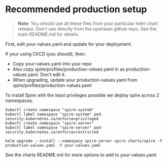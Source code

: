# Recommended production setup

> **Note**: You should use all these files from your particular helm chart release. Don't use directly from the upstream
github repo. See the main README.md for details.

First, edit your-values.yaml and update for your deployment.

If your using CI/CD (you should), then:
 * Copy your-values.yaml into your repo
 * Also copy spire/profiles/production-values.yaml in as production-values.yaml. Don't edit it.
 * When upgrading, update your production-values.yaml from spire/profiles/production-values.yaml 

To install Spire with the least privileges possible we deploy spire across 2 namespaces.

```shell
kubectl create namespace "spire-system"
kubectl label namespace "spire-system" pod-security.kubernetes.io/enforce=privileged
kubectl create namespace "spire-server"
kubectl label namespace "spire-server" pod-security.kubernetes.io/enforce=restricted

helm upgrade --install --namespace spire-server spire charts/spire -f production-values.yaml -f your-values.yaml
```

See the charts README.md for more options to add to your-values.yaml

